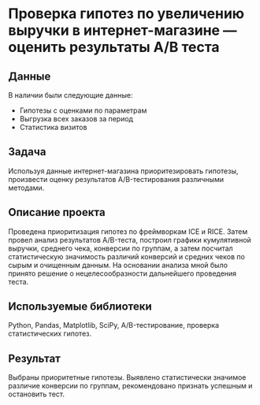 # Проверка гипотез по увеличению выручки в интернет-магазине — оценить результаты A/B теста


## Данные
В наличии были следующие данные:
- Гипотезы с оценками по параметрам
- Выгрузка всех заказов за период
- Статистика визитов

## Задача
Используя данные интернет-магазина приоритезировать гипотезы, произвести оценку результатов A/B-тестирования различными методами.

## Описание проекта
Проведена приоритизация гипотез по фреймворкам ICE и RICE. Затем провел анализ
результатов A/B-теста, построил графики кумулятивной выручки, среднего чека,
конверсии по группам, а затем посчитал статистическую значимость различий конверсий
и средних чеков по сырым и очищенным данным. На основании анализа мной было
принято решение о нецелесообразности дальнейшего проведения теста.

## Используемые библиотеки
Python, Pandas, Matplotlib, SciPy, A/B-тестирование, проверка статистических гипотез.

## Результат
Выбраны приоритетные гипотезы. Выявлено статистически значимое различие конверсии по группам, рекомендовано признать успешным и остановить тест.
